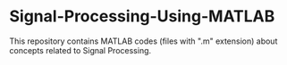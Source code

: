 # Signal-Processing-Using-MATLAB
This repository contains MATLAB codes (files with ".m" extension) about concepts related to Signal Processing. 
